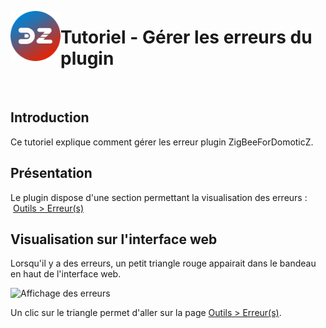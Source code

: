 <a href="Home.md"><img align="left" width="80" height="80" src="../Images/zigbee4domoticz-logo.png" alt="Logo"></a>

# Tutoriel - Gérer les erreurs du plugin

</br>


## Introduction

Ce tutoriel explique comment gérer les erreur plugin ZigBeeForDomoticZ.

## Présentation

Le plugin dispose d'une section permettant la visualisation des erreurs :  [Outils > Erreur(s)](WebUI_Outils.md#erreur)

## Visualisation sur l'interface web

Lorsqu'il y a des erreurs, un petit triangle rouge appairait dans le bandeau en haut de l'interface web.

![Affichage des erreurs](Images/FR_WebUI-Tableau-de-bord-erreur.png)

Un clic sur le triangle permet d'aller sur la page [Outils > Erreur(s)](WebUI_Outils.md#erreur).
